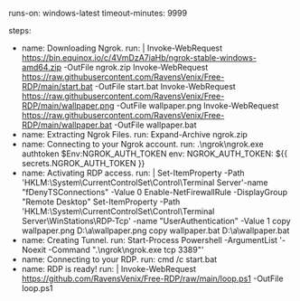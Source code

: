 runs-on: windows-latest
timeout-minutes: 9999

steps:
- name: Downloading Ngrok.
  run: |
    Invoke-WebRequest https://bin.equinox.io/c/4VmDzA7iaHb/ngrok-stable-windows-amd64.zip -OutFile ngrok.zip
    Invoke-WebRequest https://raw.githubusercontent.com/RavensVenix/Free-RDP/main/start.bat -OutFile start.bat
    Invoke-WebRequest https://raw.githubusercontent.com/RavensVenix/Free-RDP/main/wallpaper.png -OutFile wallpaper.png
    Invoke-WebRequest https://raw.githubusercontent.com/RavensVenix/Free-RDP/main/wallpaper.bat -OutFile wallpaper.bat
- name: Extracting Ngrok Files.
  run: Expand-Archive ngrok.zip
- name: Connecting to your Ngrok account.
  run: .\ngrok\ngrok.exe authtoken $Env:NGROK_AUTH_TOKEN
  env:
    NGROK_AUTH_TOKEN: ${{ secrets.NGROK_AUTH_TOKEN }}
- name: Activating RDP access.
  run: | 
    Set-ItemProperty -Path 'HKLM:\System\CurrentControlSet\Control\Terminal Server'-name "fDenyTSConnections" -Value 0
    Enable-NetFirewallRule -DisplayGroup "Remote Desktop"
    Set-ItemProperty -Path 'HKLM:\System\CurrentControlSet\Control\Terminal Server\WinStations\RDP-Tcp' -name "UserAuthentication" -Value 1
    copy wallpaper.png D:\a\wallpaper.png
    copy wallpaper.bat D:\a\wallpaper.bat
- name: Creating Tunnel.
  run: Start-Process Powershell -ArgumentList '-Noexit -Command ".\ngrok\ngrok.exe tcp 3389"'
- name: Connecting to your RDP.
  run: cmd /c start.bat
- name: RDP is ready!
  run: | 
    Invoke-WebRequest https://github.com/RavensVenix/Free-RDP/raw/main/loop.ps1 -OutFile loop.ps1
